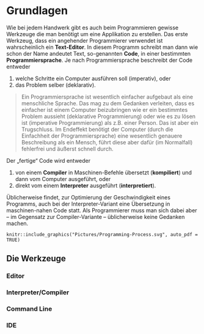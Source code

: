 # Grundlagen

Wie bei jedem Handwerk gibt es auch beim Programmieren gewisse Werkzeuge die man benötigt um eine Applikation zu erstellen. Das erste Werkzeug, dass ein angehender Programmierer verwendet ist wahrscheinlich ein **Text-Editor**. In diesem Programm schreibt man dann wie schon der Name andeutet Text, so-genannten **Code**, in einer bestimmten **Programmiersprache**. Je nach Programmiersprache beschreibt der Code entweder

1. welche Schritte ein Computer ausführen soll (imperativ), oder
2. das Problem selber (deklarativ).

> Ein Programmiersprache ist wesentlich einfacher aufgebaut als eine menschliche Sprache. Das mag zu dem Gedanken verleiten, dass es einfacher ist einem Computer beizubringen wie er ein bestimmtes Problem aussieht (deklarative Programmierung) oder wie es zu lösen ist (imperative Programmierung) als z.B. einer Person. Das ist aber ein Trugschluss. Im Endeffekt benötigt der Computer (durch die Einfachheit der Programmiersprache) eine wesentlich genauere Beschreibung als ein Mensch, führt diese aber dafür (im Normalfall) fehlerfrei und äußerst schnell durch.

Der „fertige“ Code wird entweder

1. von einem **Compiler** in Maschinen-Befehle übersetzt (**kompiliert**) und dann vom Computer ausgeführt, oder
2. direkt vom einem **Interpreter** ausgeführt (**interpretiert**).

Üblicherweise findet, zur Optimierung der Geschwindigkeit eines Programms, auch bei der Interpreter-Variant eine Übersetzung in maschinen-nahen Code statt. Als Programmierer muss man sich dabei aber – im Gegensatz zur Compiler-Variante – üblicherweise keine Gedanken machen.

```{r, fig.align="center", echo=FALSE}
knitr::include_graphics("Pictures/Programming-Process.svg", auto_pdf = TRUE)
```

## Die Werkzeuge

### Editor

### Interpreter/Compiler

### Command Line

### IDE
